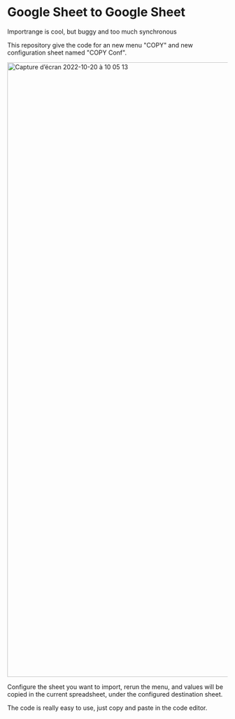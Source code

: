 # Google Sheet to Google Sheet

Importrange is cool, but buggy and too much synchronous

This repository give the code for an new menu "COPY" and new configuration sheet named "COPY Conf".

<img width="1406" alt="Capture d’écran 2022-10-20 à 10 05 13" src="https://user-images.githubusercontent.com/369622/196892505-61d508be-6996-410c-8f59-1635b32066de.png">

Configure the sheet you want to import, rerun the menu, and values will be copied in the current spreadsheet, under the configured destination sheet.

The code is really easy to use, just copy and paste in the code editor.
